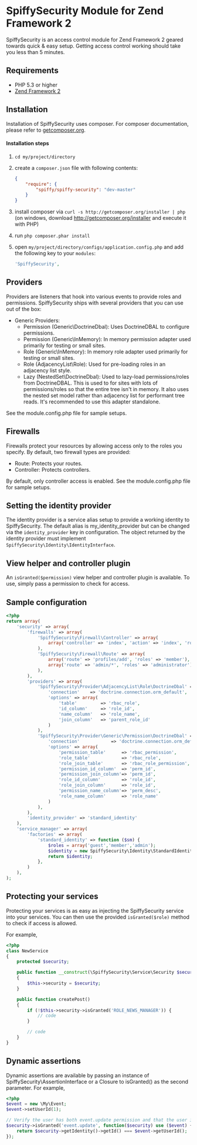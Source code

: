 # SpiffySecurity Module for Zend Framework 2

SpiffySecurity is an access control module for Zend Framework 2 geared towards quick & easy setup. Getting access control
working should take you less than 5 minutes.

## Requirements
 - PHP 5.3 or higher
 - [Zend Framework 2](http://www.github.com/zendframework/zf2)

## Installation

Installation of SpiffySecurity uses composer. For composer documentation, please refer to
[getcomposer.org](http://getcomposer.org/).

#### Installation steps

  1. `cd my/project/directory`
  2. create a `composer.json` file with following contents:

     ```json
     {
         "require": {
             "spiffy/spiffy-security": "dev-master"
         }
     }
     ```
  3. install composer via `curl -s http://getcomposer.org/installer | php` (on windows, download
     http://getcomposer.org/installer and execute it with PHP)
  4. run `php composer.phar install`
  5. open `my/project/directory/configs/application.config.php` and add the following key to your `modules`:

     ```php
     'SpiffySecurity',
     ```

## Providers

Providers are listeners that hook into various events to provide roles and permissions. SpiffySecurity ships with
several providers that you can use out of the box:

  - Generic Providers:
    - Permission (Generic\DoctrineDbal): Uses DoctrineDBAL to configure permissions.
    - Permission (Generic\InMemory): In memory permission adapter used primarily for testing or small sites.
    - Role (Generic\InMemory): In memory role adapter used primarily for testing or small sites.
    - Role (AdjacencyList\Role): Used for pre-loading roles in an adjacency list style.
    - Lazy (NestedSet\DoctrineDbal): Used to lazy-load permissions/roles from DoctrineDBAL. This is used to for sites
                                     with lots of permissions/roles so that the entire tree isn't in memory. It also
                                     uses the nested set model rather than adjacency list for performant tree reads.
                                     It's recommended to use this adapter standalone.

See the module.config.php file for sample setups.

## Firewalls

Firewalls protect your resources by allowing access only to the roles you specify. By default, two
firewall types are provided:

  - Route: Protects your routes.
  - Controller: Protects controllers.

By default, only controller access is enabled. See the module.config.php file for sample setups.

## Setting the identity provider

The identity provider is a service alias setup to provide a working identity to SpiffySecurity. The default alias is
my_identity_provider but can be changed via the `identity_provider` key in configuration. The object returned by
the identity provider must implement `SpiffySecurity\Identity\IdentityInterface`.

## View helper and controller plugin

An `isGranted($permission)` view helper and controller plugin is available. To use, simply pass a permission to check
for access.

## Sample configuration

```php
<?php
return array(
	'security' => array(
        'firewalls' => array(
            'SpiffySecurity\Firewall\Controller' => array(
                array('controller' => 'index', 'action' => 'index', 'roles' => 'guest')
            ),
            'SpiffySecurity\Firewall\Route' => array(
                array('route' => 'profiles/add', 'roles' => 'member'),
                array('route' => 'admin/*', 'roles' => 'administrator')
            ),
        ),    	
    	'providers' => array(
        	'SpiffySecurity\Provider\AdjacencyList\Role\DoctrineDbal' => array(
        		'connection'	=> 'doctrine.connection.orm_default',
        		'options' => array(
	                'table'         => 'rbac_role',
	                'id_column'     => 'role_id',
	                'name_column'   => 'role_name',
	                'join_column' 	=> 'parent_role_id'
        		)
        	),
    		'SpiffySecurity\Provider\Generic\Permission\DoctrineDbal' => array(
    			'connection'         	=> 'doctrine.connection.orm_default',
    			'options' => array(
	                'permission_table'      => 'rbac_permission',
	    			'role_table'            => 'rbac_role',
	    			'role_join_table'     	=> 'rbac_role_permission',
	    			'permission_id_column'  => 'perm_id',
	    			'permission_join_column'=> 'perm_id',
	    			'role_id_column'        => 'role_id',
	    			'role_join_column'     	=> 'role_id',
	    			'permission_name_column'=> 'perm_desc',
	    			'role_name_column' 		=> 'role_name'
    			)
    		),
        ),		
		'identity_provider' => 'standard_identity'				
    ),
	'service_manager' => array(
		'factories' => array(
			'standard_identity' => function ($sm) {
				$roles = array('guest','member','admin');
				$identity = new SpiffySecurity\Identity\StandardIdentity($roles);
				return $identity;
			},
		)
	),
);
```

## Protecting your services

Protecting your services is as easy as injecting the SpiffySecurity service into your services. You can then use
the provided `isGranted($role)` method to check if access is allowed.

For example,

```php
<?php
class NewService
{
    protected $security;

    public function __construct(\SpiffySecurity\Service\Security $security)
    {
        $this->security = $security;
    }

    public function createPost()
    {
        if (!$this->security->isGranted('ROLE_NEWS_MANAGER')) {
            // code
        }

        // code
    }
}
```

## Dynamic assertions

Dynamic assertions are available by passing an instance of SpiffySecurity\AssertionInterface or a Closure to
isGranted() as the second parameter. For example,

```php
<?php
$event = new \My\Event;
$event->setUserId(1);

// Verify the user has both event.update permission and that the user id matches the event user id
$security->isGranted('event.update', function($security) use ($event) {
    return $security->getIdentity()->getId() === $event->getUserId();
});
```
